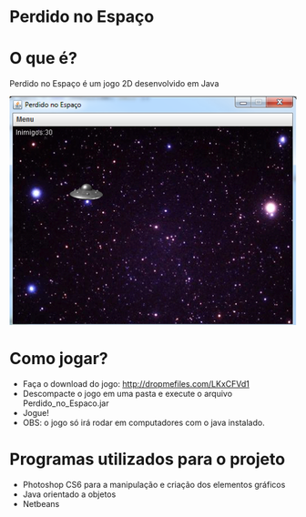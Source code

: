 # Perdido no Espaço

# O que é?

Perdido no Espaço é um jogo 2D desenvolvido em Java


![PrintScreen Perdido no Espaço](https://github.com/fjuriolli/perdidonoespaco/blob/master/perdidonoespaco.png "Printscreen Perdido no Espaço")

  
# Como jogar?

 - Faça o download do jogo: http://dropmefiles.com/LKxCFVd1
 - Descompacte o jogo em uma pasta e execute o arquivo Perdido_no_Espaco.jar
 - Jogue!
 - OBS: o jogo só irá rodar em computadores com o java instalado. 
 

# Programas utilizados para o projeto


  - Photoshop CS6 para a manipulação e criação dos elementos gráficos
  - Java orientado a objetos
  - Netbeans



